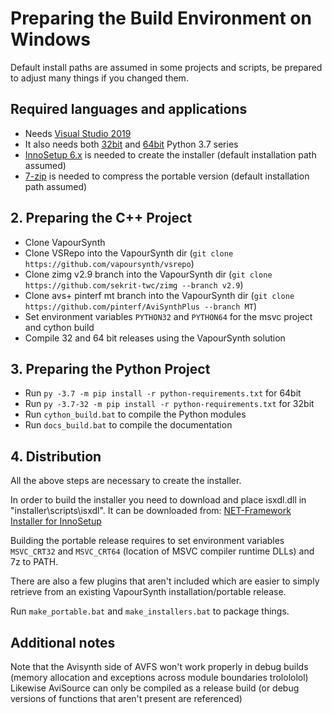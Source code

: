# Preparing the Build Environment on Windows

Default install paths are assumed in some projects and scripts, be prepared to adjust many things if you changed them.

## Required languages and applications

* Needs [Visual Studio 2019](https://visualstudio.microsoft.com/de/vs/)
* It also needs both [32bit](https://www.python.org/ftp/python/3.7.4/python-3.7.4-webinstall.exe) and [64bit](https://www.python.org/ftp/python/3.7.4/python-3.7.4-amd64-webinstall.exe) Python 3.7 series
* [InnoSetup 6.x](http://www.jrsoftware.org/isdl.php#stable) is needed to create the installer (default installation path assumed)
* [7-zip](https://www.7-zip.org/) is needed to compress the portable version (default installation path assumed)

## 2. Preparing the C++ Project

* Clone VapourSynth
* Clone VSRepo into the VapourSynth dir (`git clone https://github.com/vapoursynth/vsrepo`)
* Clone zimg v2.9 branch into the VapourSynth dir (`git clone https://github.com/sekrit-twc/zimg --branch v2.9`)
* Clone avs+ pinterf mt branch into the VapourSynth dir (`git clone https://github.com/pinterf/AviSynthPlus --branch MT`)
* Set environment variables `PYTHON32` and `PYTHON64` for the msvc project and cython build
* Compile 32 and 64 bit releases using the VapourSynth solution

## 3. Preparing the Python Project

* Run `py -3.7 -m pip install -r python-requirements.txt` for 64bit
* Run `py -3.7-32 -m pip install -r python-requirements.txt` for 32bit
* Run `cython_build.bat` to compile the Python modules
* Run `docs_build.bat` to compile the documentation

## 4. Distribution

All the above steps are necessary to create the installer.

In order to build the installer you need to download and place isxdl.dll in "installer\scripts\isxdl".
It can be downloaded from: [NET-Framework Installer for InnoSetup](http://www.codeproject.com/Articles/20868/NET-Framework-Installer-for-InnoSetup)

Building the portable release requires to set environment variables `MSVC_CRT32` and `MSVC_CRT64` (location of MSVC compiler runtime DLLs) and 7z to PATH.

There are also a few plugins that aren't included which are easier to simply retrieve from an existing VapourSynth installation/portable release.

Run `make_portable.bat` and `make_installers.bat` to package things.

## Additional notes
Note that the Avisynth side of AVFS won't work properly in debug builds (memory allocation and exceptions across module boundaries trolololol)  
Likewise AviSource can only be compiled as a release build (or debug versions of functions that aren't present are referenced)
